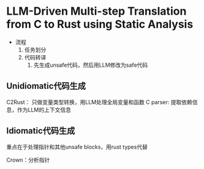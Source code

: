 # LLM-Driven Multi-step Translation from C to Rust using Static Analysis


- 流程
	1. 任务划分
	2. 代码转译
		1. 先生成unsafe代码，然后用LLM修改为safe代码



## Unidiomatic代码生成

C2Rust： 只做变量类型转换，用LLM处理全局变量和函数
C parser: 提取依赖信息，作为LLM的上下文信息



## Idiomatic代码生成

重点在于处理指针和其他unsafe blocks，用rust types代替

Crown：分析指针
